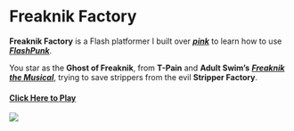 # Freaknik Factory

__Freaknik Factory__ is a Flash platformer I built over [***pink***](https://github.com/zachwlewis/pink) to learn how to use [***FlashPunk***](http://useflashpunk.net/).

You star as the **Ghost of Freaknik**, from **T-Pain** and **Adult Swim’s** [***Freaknik the Musical***](http://www.imdb.com/title/tt1535989/), trying to save strippers from the evil **Stripper Factory**.

#### [Click Here to Play](http://laminesissoko.com/freaknik/)


![](https://dl.dropboxusercontent.com/u/11066635/Hosting/games/freaknik_factory/freaknikscreen3.png)
